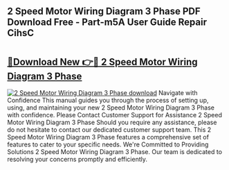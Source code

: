 ## 2 Speed Motor Wiring Diagram 3 Phase PDF Download Free - Part-m5A User Guide Repair CihsC

# <h2><a href="http://dfurvo.blite.top/?on=2+Speed+Motor+Wiring+Diagram+3+Phase">🔗Download New 👉🔴 2 Speed Motor Wiring Diagram 3 Phase</a></h2>

[![2 Speed Motor Wiring Diagram 3 Phase download](https://i.imgur.com/lujVjoI.png)](http://dfurvo.blite.top/?on=2+Speed+Motor+Wiring+Diagram+3+Phase)
Navigate with Confidence This manual guides you through the process of setting up, using, and maintaining your new 2 Speed Motor Wiring Diagram 3 Phase with confidence. Please Contact Customer Support for Assistance 2 Speed Motor Wiring Diagram 3 Phase Should you require any assistance, please do not hesitate to contact our dedicated customer support team. This 2 Speed Motor Wiring Diagram 3 Phase features a comprehensive set of features to cater to your specific needs. We're Committed to Providing Solutions 2 Speed Motor Wiring Diagram 3 Phase. Our team is dedicated to resolving your concerns promptly and efficiently.

